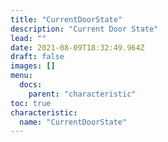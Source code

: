 ```yaml
---
title: "CurrentDoorState"
description: "Current Door State"
lead: ""
date: 2021-08-09T18:32:49.964Z
draft: false
images: []
menu:
  docs:
    parent: "characteristic"
toc: true
characteristic:
  name: "CurrentDoorState"
---
```

